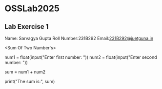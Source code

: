 # OSSLab2025
## Lab Exercise 1
Name: Sarvagya Gupta
Roll Number:231B292
Email:231B292@juetguna.in

<Sum Of Two Number's>

num1 = float(input("Enter first number: "))
num2 = float(input("Enter second number: "))

sum = num1 + num2

print("The sum is:", sum)
